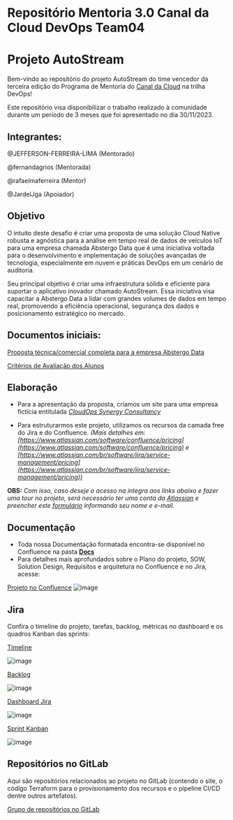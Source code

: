 # Repositório Mentoria 3.0 Canal da Cloud DevOps Team04

# Projeto AutoStream

Bem-vindo ao repositório do projeto AutoStream do time vencedor da terceira edição do Programa de Mentoria do [Canal da Cloud](https://www.youtube.com/@CanaldaCloud) na trilha DevOps! 

Este repositório visa disponibilizar o trabalho realizado à comunidade durante um período de 3 meses que foi apresentado no dia 30/11/2023.

## **Integrantes:**

@JEFFERSON-FERREIRA-LIMA (Mentorado)

@fernandagrios (Mentorada)

@rafaelmaferreira (Mentor)

@JardelJga (Apoiador)

## Objetivo
O intuito deste desafio é criar uma proposta de uma solução Cloud Native robusta e agnóstica para a análise em tempo real de dados de veículos IoT para uma empresa chamada Abstergo Data que é uma iniciativa voltada para o desenvolvimento e implementação de soluções avançadas de tecnologia, especialmente em nuvem e práticas DevOps em um cenário de auditoria. 

Seu principal objetivo é criar uma infraestrutura sólida e eficiente para suportar o aplicativo inovador chamado AutoStream. Essa iniciativa visa capacitar a Abstergo Data a lidar com grandes volumes de dados em tempo real, promovendo a eficiência operacional, segurança dos dados e posicionamento estratégico no mercado.

## Documentos iniciais:

[Proposta técnica/comercial completa para a empresa Abstergo Data](https://drive.google.com/file/d/11iq7i58QH0maPanTZquq5a0hfXahrge4/view)

[Critérios de Avaliação dos Alunos](https://drive.google.com/file/d/11fblWJbrZJ999ZlUfEanzaKhy9GsYlNf/view)

## Elaboração

- Para a apresentação da proposta, criamos um site para uma empresa fictícia entitulada *[CloudOps Synergy Consultancy](https://pagina-oferta-cloudops-synergy-consultancy-time--d8209a1c8164ea.gitlab.io/)*

- Para estruturarmos este projeto, utilizamos os recursos da camada free do Jira e do Confluence. *(Mais detalhes em: [https://www.atlassian.com/software/confluence/pricing](https://www.atlassian.com/software/confluence/pricing) e [https://www.atlassian.com/br/software/jira/service-management/pricing](https://www.atlassian.com/br/software/jira/service-management/pricing))*

**OBS:** *Com isso, caso deseje o acesso na íntegra aos links abaixo e fazer uma tour no projeto, será necessário ter uma conta da [Atlassian](https://id.atlassian.com/login?continue=https%3A%2F%2Fwww.atlassian.com%2Fgateway%2Fapi%2Fstart%2Fauthredirect) e preencher este [formulário](https://forms.gle/9B3YKt3EYdbSux6M6) informando seu nome e e-mail.*

## Documentação
- Toda nossa Documentação formatada encontra-se disponível no Confluence na pasta **[Docs](https://github.com/Team04-Mentoria3-0-DevOps/Team04-Mentoria3-0-DevOps/tree/main/Docs)**
- Para detalhes mais aprofundados sobre o Plano do projeto, SOW, Solution Design, Requisitos e arquitetura no Confluence e no Jira, acesse:

[Projeto no Confluence](https://time-4-devops-canal-da-cloud.atlassian.net/wiki/spaces/AutoStream/pages)
![image](https://github.com/Team04-Mentoria3-0-DevOps/Team04-Mentoria3-0-DevOps/assets/82011917/ac1c293f-0a4a-481b-a8d6-364faa34ecf9)


## Jira

Confira o timeline do projeto, tarefas, backlog, métricas no dashboard e os quadros Kanban das sprints:

[Timeline](https://time-4-devops-canal-da-cloud.atlassian.net/jira/software/projects/AUT/boards/1/timeline)

![image](https://github.com/Team04-Mentoria3-0-DevOps/Team04-Mentoria3-0-DevOps/assets/82011917/238881d4-34b5-4cd8-8221-4476a503907a)


[Backlog](https://time-4-devops-canal-da-cloud.atlassian.net/jira/software/projects/AUT/boards/1/backlog)

![image](https://github.com/Team04-Mentoria3-0-DevOps/Team04-Mentoria3-0-DevOps/assets/82011917/cf7c1586-e818-4490-a811-56f450840380)


[Dashboard Jira](https://time-4-devops-canal-da-cloud.atlassian.net/jira/dashboards/10000)

![image](https://github.com/Team04-Mentoria3-0-DevOps/Team04-Mentoria3-0-DevOps/assets/82011917/98ab6ef2-ed70-4061-8dcd-35a5774425b0)


[Sprint Kanban](https://time-4-devops-canal-da-cloud.atlassian.net/jira/software/projects/AUT/boards/1)

![image](https://github.com/Team04-Mentoria3-0-DevOps/Team04-Mentoria3-0-DevOps/assets/82011917/53407bdf-2a6b-45ce-9391-4f2e4b3ed0ba)


## Repositórios no GitLab

Aqui são repositórios relacionados ao projeto no GitLab (contendo o site, o código Terraform para o provisionamento dos recursos e o pipeline CI/CD dentre outros artefatos).

[Grupo de repositórios no GitLab](https://gitlab.com/time-4-canal-da-cloud)
